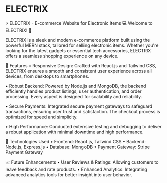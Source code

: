 # ELECTRIX
⚡ ELECTRIX - E-commerce Website for Electronic Items 💻
Welcome to ELECTRIX! 🚀

ELECTRIX is a sleek and modern e-commerce platform built using the powerful MERN stack, tailored for selling electronic items. Whether you're looking for the latest gadgets or essential tech accessories, ELECTRIX offers a seamless shopping experience on any device.

🌟 Features
• Responsive Design: Crafted with React.js and Tailwind CSS, ELECTRIX ensures a smooth and consistent user experience across all devices, from desktops to smartphones.

• Robust Backend: Powered by Node.js and MongoDB, the backend efficiently handles product listings, user authentication, and order processing. Every aspect is designed  for scalability and reliability.

• Secure Payments: Integrated secure payment gateways to safeguard transactions, ensuring user trust and satisfaction. The checkout process is optimized for speed and simplicity.

• High Performance: Conducted extensive testing and debugging to deliver a robust application with minimal downtime and high performance.

🔧 Technologies Used
• Frontend: React.js, Tailwind CSS
• Backend: Node.js, Express.js
• Database: MongoDB
• Payment Gateway: Stripe Payment Gateway

📈 Future Enhancements
• User Reviews & Ratings: Allowing customers to leave feedback and rate products.
• Enhanced Analytics: Integrating advanced analytics tools for better insight into user behavior.
